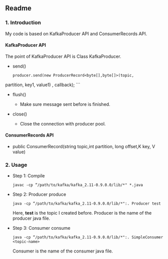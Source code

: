 ## Readme


### 1. Introduction

My code is based on KafkaProducer API and ConsumerRecords API.

#### KafkaProducer API

The point of KafkaProducer API is Class KafkaProducer. 

* send()
	
	```
	producer.send(new ProducerRecord<byte[],byte[]>(topic, 
partition, key1, value1) , callback);
	```
* flush()
	* Make sure message sent before is finished.	
	
* close()  
	* Close the connection with producer pool.

#### ConsumerRecords API

* public ConsumerRecord(string topic,int partition, long offset,K key, V value)


### 2. Usage

* Step 1: Compile
	
	```
	javac -cp “/path/to/kafka/kafka_2.11-0.9.0.0/lib/*" *.java
	```

* Step 2: Producer produce

	```
	java -cp “/path/to/kafka/kafka_2.11-0.9.0.0/lib/*":. Producer test
	```
	
	Here, **test** is the topic I created before. Producer is the name of the producer java file.
	
* Step 3: Consumer consume

	```
	java -cp “/path/to/kafka/kafka_2.11-0.9.0.0/lib/*":. SimpleConsumer <topic-name>
	```
	
	Consumer is the name of the consumer java file.

	